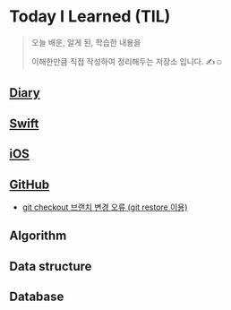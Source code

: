 # Today I Learned (TIL)


> 오늘 배운, 알게 된, 학습한 내용을 
> 
> 이해한만큼 직접 작성하여 정리해두는 저장소 입니다. ✍️☺️


##  **[Diary](https://github.com/JIINHEO/TIL/tree/main/Diary)**
## **[Swift](https://github.com/JIINHEO/TIL/tree/main/Swift)**

## **[iOS](https://github.com/JIINHEO/TIL/tree/main/iOS)**

## **[GitHub](https://github.com/JIINHEO/TIL/tree/main/GitHub)**

 - [git checkout 브랜치 변경 오류 (git restore 이용)](https://github.com/JIINHEO/TIL/issues/1)

## **Algorithm**

## **Data structure**

## **Database**
